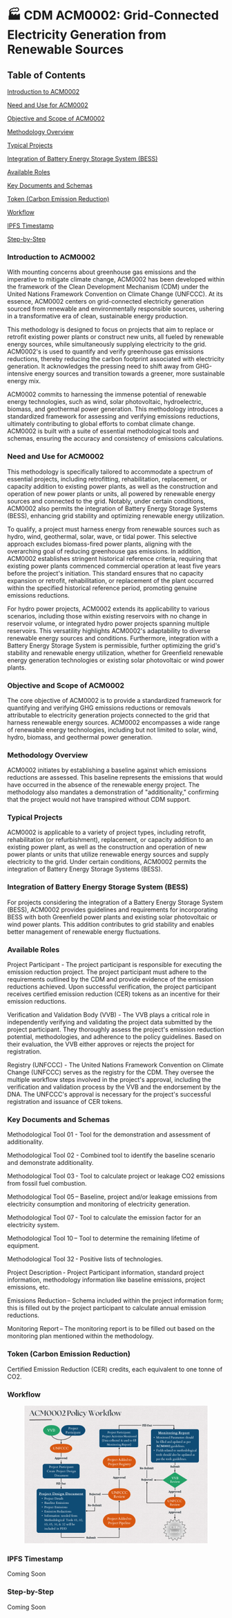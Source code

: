 # 🏭 CDM ACM0002: Grid-Connected Electricity Generation from Renewable Sources

## Table of Contents

[Introduction to ACM0002](cdm-acm0002-grid-connected-electricity-generation-from-renewable-sources.md#introduction-to-acm0002)

[Need and Use for ACM0002](cdm-acm0002-grid-connected-electricity-generation-from-renewable-sources.md#need-and-use-for-acm0002)

[Objective and Scope of ACM0002](cdm-acm0002-grid-connected-electricity-generation-from-renewable-sources.md#objective-and-scope-of-acm0002)

[Methodology Overview](cdm-acm0002-grid-connected-electricity-generation-from-renewable-sources.md#methodology-overview)

[Typical Projects ](cdm-acm0002-grid-connected-electricity-generation-from-renewable-sources.md#typical-projects)

[Integration of Battery Energy Storage System (BESS) ](cdm-acm0002-grid-connected-electricity-generation-from-renewable-sources.md#integration-of-battery-energy-storage-system-bess)

[Available Roles ](cdm-acm0002-grid-connected-electricity-generation-from-renewable-sources.md#available-roles)

[Key Documents and Schemas ](cdm-acm0002-grid-connected-electricity-generation-from-renewable-sources.md#key-documents-and-schemas)

[Token (Carbon Emission Reduction)](cdm-acm0002-grid-connected-electricity-generation-from-renewable-sources.md#token-carbon-emission-reduction)

[Workflow](cdm-acm0002-grid-connected-electricity-generation-from-renewable-sources.md#workflow)

[IPFS Timestamp](cdm-acm0002-grid-connected-electricity-generation-from-renewable-sources.md#ipfs-timestamp)

[Step-by-Step](cdm-acm0002-grid-connected-electricity-generation-from-renewable-sources.md#step-by-step)

### Introduction to ACM0002&#x20;

With mounting concerns about greenhouse gas emissions and the imperative to mitigate climate change, ACM0002 has been developed within the framework of the Clean Development Mechanism (CDM) under the United Nations Framework Convention on Climate Change (UNFCCC). At its essence, ACM0002 centers on grid-connected electricity generation sourced from renewable and environmentally responsible sources, ushering in a transformative era of clean, sustainable energy production.&#x20;

This methodology is designed to focus on projects that aim to replace or retrofit existing power plants or construct new units, all fueled by renewable energy sources, while simultaneously supplying electricity to the grid. ACM0002's is used to quantify and verify greenhouse gas emissions reductions, thereby reducing the carbon footprint associated with electricity generation. It acknowledges the pressing need to shift away from GHG-intensive energy sources and transition towards a greener, more sustainable energy mix.&#x20;

ACM0002 commits to harnessing the immense potential of renewable energy technologies, such as wind, solar photovoltaic, hydroelectric, biomass, and geothermal power generation. This methodology introduces a standardized framework for assessing and verifying emissions reductions, ultimately contributing to global efforts to combat climate change. ACM0002 is built with a suite of essential methodological tools and schemas, ensuring the accuracy and consistency of emissions calculations. &#x20;

### Need and Use for ACM0002&#x20;

This methodology is specifically tailored to accommodate a spectrum of essential projects, including retrofitting, rehabilitation, replacement, or capacity addition to existing power plants, as well as the construction and operation of new power plants or units, all powered by renewable energy sources and connected to the grid. Notably, under certain conditions, ACM0002 also permits the integration of Battery Energy Storage Systems (BESS), enhancing grid stability and optimizing renewable energy utilization.&#x20;

To qualify, a project must harness energy from renewable sources such as hydro, wind, geothermal, solar, wave, or tidal power. This selective approach excludes biomass-fired power plants, aligning with the overarching goal of reducing greenhouse gas emissions. In addition, ACM0002 establishes stringent historical reference criteria, requiring that existing power plants commenced commercial operation at least five years before the project's initiation. This standard ensures that no capacity expansion or retrofit, rehabilitation, or replacement of the plant occurred within the specified historical reference period, promoting genuine emissions reductions.&#x20;

For hydro power projects, ACM0002 extends its applicability to various scenarios, including those within existing reservoirs with no change in reservoir volume, or integrated hydro power projects spanning multiple reservoirs. This versatility highlights ACM0002's adaptability to diverse renewable energy sources and conditions. Furthermore, integration with a Battery Energy Storage System is permissible, further optimizing the grid's stability and renewable energy utilization, whether for Greenfield renewable energy generation technologies or existing solar photovoltaic or wind power plants.&#x20;

### Objective and Scope of ACM0002&#x20;

The core objective of ACM0002 is to provide a standardized framework for quantifying and verifying GHG emissions reductions or removals attributable to electricity generation projects connected to the grid that harness renewable energy sources. ACM0002 encompasses a wide range of renewable energy technologies, including but not limited to solar, wind, hydro, biomass, and geothermal power generation.&#x20;

### Methodology Overview&#x20;

ACM0002 initiates by establishing a baseline against which emissions reductions are assessed. This baseline represents the emissions that would have occurred in the absence of the renewable energy project. The methodology also mandates a demonstration of "additionality," confirming that the project would not have transpired without CDM support.&#x20;

### Typical Projects&#x20;

ACM0002 is applicable to a variety of project types, including retrofit, rehabilitation (or refurbishment), replacement, or capacity addition to an existing power plant, as well as the construction and operation of new power plants or units that utilize renewable energy sources and supply electricity to the grid. Under certain conditions, ACM0002 permits the integration of Battery Energy Storage Systems (BESS).&#x20;

### Integration of Battery Energy Storage System (BESS)&#x20;

For projects considering the integration of a Battery Energy Storage System (BESS), ACM0002 provides guidelines and requirements for incorporating BESS with both Greenfield power plants and existing solar photovoltaic or wind power plants. This addition contributes to grid stability and enables better management of renewable energy fluctuations.&#x20;

### Available Roles&#x20;

Project Participant - The project participant is responsible for executing the emission reduction project. The project participant must adhere to the requirements outlined by the CDM and provide evidence of the emission reductions achieved. Upon successful verification, the project participant receives certified emission reduction (CER) tokens as an incentive for their emission reductions.&#x20;

Verification and Validation Body (VVB) - The VVB plays a critical role in independently verifying and validating the project data submitted by the project participant. They thoroughly assess the project's emission reduction potential, methodologies, and adherence to the policy guidelines. Based on their evaluation, the VVB either approves or rejects the project for registration.&#x20;

Registry (UNFCCC) - The United Nations Framework Convention on Climate Change (UNFCCC) serves as the registry for the CDM. They oversee the multiple workflow steps involved in the project's approval, including the verification and validation process by the VVB and the endorsement by the DNA. The UNFCCC's approval is necessary for the project's successful registration and issuance of CER tokens.&#x20;

### Key Documents and Schemas&#x20;

Methodological Tool 01 - Tool for the demonstration and assessment of additionality.&#x20;

Methodological Tool 02 - Combined tool to identify the baseline scenario and demonstrate additionality.&#x20;

Methodological Tool 03 - Tool to calculate project or leakage CO2 emissions from fossil fuel combustion.&#x20;

Methodological Tool 05 – Baseline, project and/or leakage emissions from electricity consumption and monitoring of electricity generation.&#x20;

Methodological Tool 07 - Tool to calculate the emission factor for an electricity system.&#x20;

Methodological Tool 10 – Tool to determine the remaining lifetime of equipment.&#x20;

Methodological Tool 32 - Positive lists of technologies.&#x20;

Project Description - Project Participant information, standard project information, methodology information like baseline emissions, project emissions, etc.&#x20;

Emissions Reduction – Schema included within the project information form; this is filled out by the project participant to calculate annual emission reductions.&#x20;

Monitoring Report – The monitoring report is to be filled out based on the monitoring plan mentioned within the methodology.&#x20;

### Token (Carbon Emission Reduction)&#x20;

Certified Emission Reduction (CER) credits, each equivalent to one tonne of CO2.&#x20;

### Workflow

<figure><img src="../../../.gitbook/assets/image (1) (15).png" alt=""><figcaption></figcaption></figure>

### IPFS Timestamp

Coming Soon

### Step-by-Step

Coming Soon
